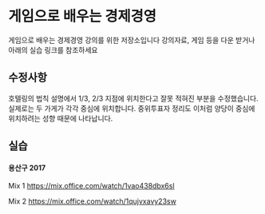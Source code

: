 게임으로 배우는 경제경영
===================
게임으로 배우는 경제경영 강의를 위한 저장소입니다
강의자료, 게임 등을 다운 받거나
아래의 실습 링크를 참조하세요

수정사항
-------------------
호텔링의 법칙 설명에서 1/3, 2/3 지점에 위치한다고 잘못 적혀진 부분을 수정했습니다. 실제로는 두 가게가 각각 중심에 위치합니다. 중위투표자 정리도 이처럼 양당이 중심에 위치하려는 성향 때문에 나타납니다.

실습
-------------

#### 용산구 2017
Mix 1
https://mix.office.com/watch/1vao438dbx6sl


Mix 2
https://mix.office.com/watch/1qujvxavy23sw
